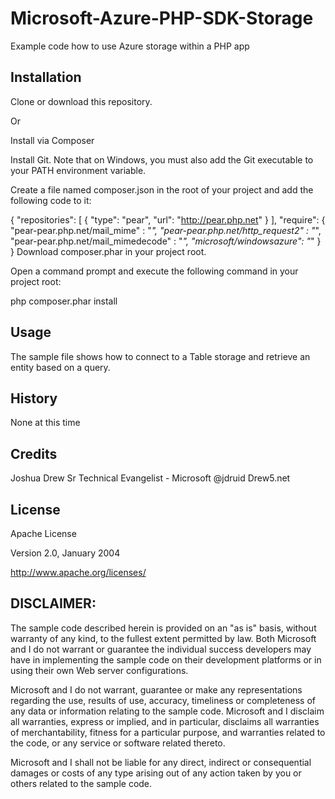 # Microsoft-Azure-PHP-SDK-Storage
Example code how to use Azure storage within a PHP app

## Installation

Clone or download this repository. 

Or

Install via Composer

Install Git. Note that on Windows, you must also add the Git executable to your PATH environment variable.

Create a file named composer.json in the root of your project and add the following code to it:

{
    "repositories": [
        {
            "type": "pear",
            "url": "http://pear.php.net"
        }
    ],
    "require": {
        "pear-pear.php.net/mail_mime" : "*",
        "pear-pear.php.net/http_request2" : "*",
        "pear-pear.php.net/mail_mimedecode" : "*",
        "microsoft/windowsazure": "*"
    }
}
Download composer.phar in your project root.

Open a command prompt and execute the following command in your project root:

php composer.phar install

## Usage

The sample file shows how to connect to a Table storage and retrieve an entity based on a query.

## History

None at this time

## Credits

Joshua Drew
Sr Technical Evangelist - Microsoft
@jdruid
Drew5.net

## License

Apache License 

Version 2.0, January 2004 

http://www.apache.org/licenses/ 

## DISCLAIMER:

The sample code described herein is provided on an "as is" basis, without warranty of any kind, to the fullest extent permitted by law. Both Microsoft and I do not warrant or guarantee the individual success developers may have in implementing the sample code on their development platforms or in using their own Web server configurations. 

Microsoft and I do not warrant, guarantee or make any representations regarding the use, results of use, accuracy, timeliness or completeness of any data or information relating to the sample code. Microsoft and I disclaim all warranties, express or implied, and in particular, disclaims all warranties of merchantability, fitness for a particular purpose, and warranties related to the code, or any service or software related thereto. 

Microsoft and I shall not be liable for any direct, indirect or consequential damages or costs of any type arising out of any action taken by you or others related to the sample code.

